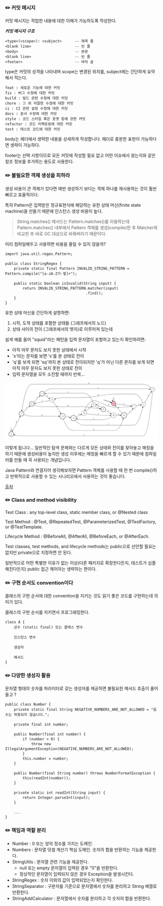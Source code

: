 ### ✏️ 커밋 메시지

커밋 메시지는 작업한 내용에 대한 이해가 가능하도록 작성한다.

***커밋 메시지 구조***

```
<type>(<scope>): <subject>      -- 제목 줄
<blank line>                    -- 빈 줄
<body>                          -- 본문
<blank line>                    -- 빈 줄
<footer>                        -- 바닥 글
```

type은 커밋의 성격을 나타내며 scope는 변경된 위치를, subject에는 간단하게 요약해서 적는다.

```
feat : 새로운 기능에 대한 커밋
fix : 버그 수정에 대한 커밋
build : 빌드 관련 수정에 대한 커밋
chore : 그 외 자잘한 수정에 대한 커밋
ci : CI 관련 설정 수정에 대한 커밋
docs : 문서 수정에 대한 커밋
style : 코드 스타일 혹은 포맷 등에 관한 커밋
refactor : 코드 리팩토링에 대한 커밋
test : 테스트 코드에 대한 커밋
```

body는 헤더에서 생략한 내용을 상세하게 작성합니다. 헤더로 충분한 표현이 가능하다면 생략이 가능하다.

footer는 선택 사항이므로 모든 커밋에 작성할 필요 없고 어떤 이슈에서 왔는지와 같은 참조 정보를 추가하는 용도로 사용한다.

### ✏️ 불필요한 객체 생성을 피하라

생성 비용이 큰 객체가 있다면 매번 생성하기 보다는 객체 하나를 재사용하는 것이 훨씬 빠르고 효율적이다.

특히 Pattern은 입력받은 정규표현식에 해당하는 유한 상태 머신(finite state machine)을 만들기 때문에 인스턴스 생성 비용이 높다.

> String.matches() 메서드는 Pattern.matches()를 이용하는데 Pattern.matches() 내부에서 Pattern 객체를 생성(compile)한 후 Matcher와 비교한 후 바로 GC 대상으로 바꿔버리기 때문이다.

미리 컴파일해두고 사용하면 비용을 줄일 수 있지 않을까?

```
import java.util.regex.Pattern;

public class StringRegex {
    private static final Pattern INVALID_STRING_PATTERN = Pattern.compile("[a-zA-Z가-힣]+");

    public static boolean isInvalid(String input) {
        return INVALID_STRING_PATTERN.matcher(input)
                                     .find();
    }
}
```

유한 상태 머신을 간단하게 설명하면:

1. 시작, 도착 상태를 포함한 상태들 (그래프에서의 노드)
2. 상태 사이의 전이 (그래프에서의 엣지)로 이루어져 있는데
   
쉽게 예를 들어 "squid"라는 패턴을 입력 문자열이 포함하고 있는지 확인하려면:

- 아직 아무 문자도 보지 못한 상태에서 시작
- 's'라는 문자를 보면 's'를 본 상태로 전이
- 'q'를 보게 되면 'sq'까지 본 상태로 전이되지만 'q'가 아닌 다른 문자를 보게 되면 아직 아무 문자도 보지 못한 상태로 전이
- 입력 문자열을 모두 소진할 때까지 반복...

![state](../../image/d3871518-a7d3-4de0-97a7-4b00fd30ce13.png)

이렇게 됩니다... 일반적인 탐색 문제와는 다르게 모든 상태와 전이를 찾아놓고 매칭을 하기 때문에 생성비용이 높지만 생성 이후에는 매칭을 빠르게 할 수 있기 때문에 컴파일러를 만들 때 꼭 사용되는 개념입니다.

Java Pattern와 연결지어 생각해보자면 Pattern 객체를 사용할 때 한 번 compile()하고 반복적으로 사용할 수 있는 시나리오에서 사용하는 것이 좋습니다.

[출처](https://github.com/java-squid/effective-java/issues/6#issuecomment-696519565)

### ✏️ Class and method visibility

Test Class : any top-level class, static member class, or @Nested class

Test Method : @Test, @RepeatedTest, @ParameterizedTest, @TestFactory, or @TestTemplate.

Lifecycle Method : @BeforeAll, @AfterAll, @BeforeEach, or @AfterEach.

Test classes, test methods, and lifecycle methods는 public으로 선언할 필요는 없지만 private으로 지정하면 안 된다.

일반적으로 어떤 특별한 이유가 없는 이상(다른 패키지로 확장한다든지, 테스트가 심플해진다든지) public 접근 제어자는 생략하는 편이다.

### ✏️ 구현 순서도 convention이다

클래스의 구현 순서에 대한 convention을 지키는 것도 읽기 좋은 코드를 구현하는데 의미가 있다.

클래스의 구현 순서를 지키면서 프로그래밍한다.

```
class A {
    상수 (static final) 또는 클래스 변수
    
    인스턴스 변수
    
    생성자
    
    메서드
}
```

### ✏️ 다양한 생성자 활용

문자열 형태의 숫자를 파라미터로 갖는 생성자를 제공하면 불필요한 메서드 호출이 줄어들고 ?

```
public class Number {
    private static final String NEGATIVE_NUMBERS_ARE_NOT_ALLOWED = "음수는 허용되지 않습니다.";

    private final int number;

    public Number(final int number) {
        if (number < 0) {
            throw new IllegalArgumentException(NEGATIVE_NUMBERS_ARE_NOT_ALLOWED);
        }
        this.number = number;
    }

    public Number(final String number) throws NumberFormatException {
        this(readInt(number));
    }

    private static int readInt(String input) {
        return Integer.parseInt(input);
    }
    
    ...
}
```

### ✏️ 책임과 역할 분리

- Number : 0 또는 양의 정수를 가지는 도메인. 
- Numbers : 문자열 덧셈 계산기 핵심 도메인. 숫자의 합을 반환하는 기능을 제공한다.
- StringUtils : 문자열 관련 기능을 제공한다.
  - null 또는 empty 문자열이 입력된 경우 "0"을 반환한다.
  - 정상적인 문자열이 입력되지 않은 경우 Exception을 발생시킨다.
- StringRegex : 숫자 이외의 값이 입력되었는지 확인한다.
- StringSeparator : 구분자를 기준으로 문자열에서 숫자를 분리하고 String 배열로 반환한다.
- StringAddCalculator : 문자열에서 숫자를 분리하고 각 숫자의 합을 반환한다.
